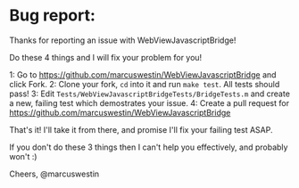 # Bug report:

Thanks for reporting an issue with WebViewJavascriptBridge!

Do these 4 things and I will fix your problem for you!

1: Go to https://github.com/marcuswestin/WebViewJavascriptBridge and click Fork.
2: Clone your fork, `cd` into it and run `make test`. All tests should pass!
3: Edit `Tests/WebViewJavascriptBridgeTests/BridgeTests.m` and create a new, failing test which demostrates your issue.
4: Create a pull request for https://github.com/marcuswestin/WebViewJavascriptBridge

That's it! I'll take it from there, and promise I'll fix your failing test ASAP.

If you don't do these 3 things then I can't help you effectively, and probably won't :)

Cheers,
@marcuswestin
